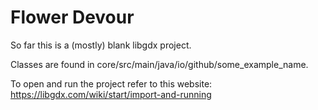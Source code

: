 # Flower Devour

So far this is a (mostly) blank libgdx project.

Classes are found in core/src/main/java/io/github/some_example_name.

To open and run the project refer to this website: https://libgdx.com/wiki/start/import-and-running
